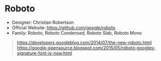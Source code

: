 # Roboto
- Designer:	Christian Robertson
- Official Website: https://github.com/google/roboto
- Family: Roboto, Roboto Condensed, Roboto Slab, Roboto Mono

> https://developers.googleblog.com/2014/07/the-new-roboto.html  
> https://google-opensource.blogspot.com/2015/05/roboto-googles-signature-font-is-now.html
